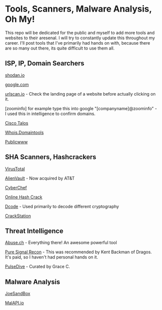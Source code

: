 # Tools, Scanners, Malware Analysis, Oh My!

This repo will be dedicated for the public and myself to add more tools and websites to their aresenal. I will try to constantly update this throughout my career. I'll post tools that I've primarily had hands on with, because there are so many out there, its quite difficult to use them all.

## ISP, IP, Domain Searchers

[shodan.io](https://www.shodan.io/)

[google.com](https://www.google.com)

[urlscan.io](https://urlscan.io/) - Check the landing page of a website before actually clicking on it.

[zoominfo] for example type this into google "[companyname]@zoominfo" - I used this in intelligence to confirm domains.

[Cisco Talos](https://talosintelligence.com/)

[Whois.Domaintools](https://whois.domaintools.com/)

[Publicwww](https://publicwww.com/)

## SHA Scanners, Hashcrackers

[VirusTotal](https://www.virustotal.com/gui/home/upload)

[AlienVault](https://otx.alienvault.com/browse/global/pulses?include_inactive=0&sort=-modified&page=1&limit=10) - Now acquired by AT&T

[CyberChef](https://gchq.github.io/CyberChef/)

[Online Hash Crack](https://www.onlinehashcrack.com/hash-identification.php)

[Dcode](https://www.dcode.fr/) - Used primarily to decode different cryptography

[CrackStation](https://crackstation.net/)

## Threat Intelligence

[Abuse.ch](https://abuse.ch/) - Everything there! An awesome powerful tool

[Pure Signal Recon](https://www.team-cymru.com/advanced-persistent-threat-reconnaissance) - This was recommended by Kent Backman of Dragos. It's paid, so I haven't had personal hands on it.

[PulseDive](https://pulsedive.com/) - Curated by Grace C.


## Malware Analysis

[JoeSandBox](https://www.joesandbox.com/#windows)

[MalAPI.io](https://malapi.io/)











